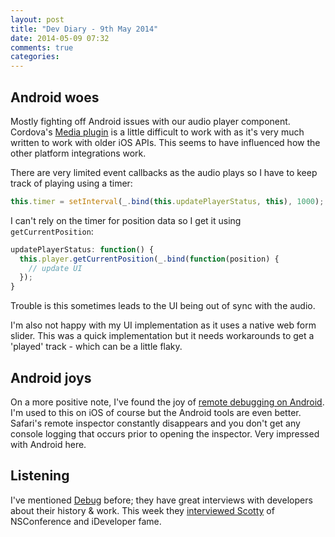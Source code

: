 ```yaml
---
layout: post
title: "Dev Diary - 9th May 2014"
date: 2014-05-09 07:32
comments: true
categories: 
---
```


## Android woes

Mostly fighting off Android issues with our audio player component. Cordova's [Media plugin](https://github.com/apache/cordova-plugin-media) is a little difficult to work with as it's very much written to work with older iOS APIs. This seems to have influenced how the other platform integrations work.


There are very limited event callbacks as the audio plays so I have to keep track of playing using a timer:

```javascript
this.timer = setInterval(_.bind(this.updatePlayerStatus, this), 1000);
```

I can't rely on the timer for position data so I get it using `getCurrentPosition`:

```javascript
updatePlayerStatus: function() {
  this.player.getCurrentPosition(_.bind(function(position) {
    // update UI
  });
}
```

Trouble is this sometimes leads to the UI being out of sync with the audio.

I'm also not happy with my UI implementation as it uses a native web form slider. This was a quick implementation but it needs workarounds to get a 'played' track - which can be a little flaky.

## Android joys

On a more positive note, I've found the joy of [remote debugging on Android](https://developer.chrome.com/devtools/docs/remote-debugging). I'm used to this on iOS of course but the Android tools are even better. Safari's remote inspector constantly disappears and you don't get any console logging that occurs prior to opening the inspector. Very impressed with Android here.

## Listening

I've mentioned [Debug](http://www.imore.com/debug) before; they have great interviews with developers about their history & work. This week they [interviewed Scotty](http://www.imore.com/debug-35-scotty-nsconference-and-remobjects) of NSConference and iDeveloper fame.
